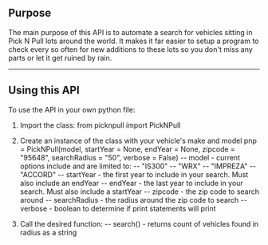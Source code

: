 ## Purpose

The main purpose of this API is to automate a search for vehicles sitting in Pick N Pull lots around the world. It makes it far easier to setup a program to check every so often for new additions to these lots so you don't miss any parts or let it get ruined by rain.

---

## Using this API

To use the API in your own python file:
1. Import the class:
	from picknpull import PickNPull

2. Create an instance of the class with your vehicle's make and model
	pnp = PickNPull(model, startYear = None, endYear = None, zipcode = "95648", searchRadius = "50", verbose = False)
		-- model - current options include and are limited to: 
			-- "IS300"
			-- "WRX"
			-- "IMPREZA"
			-- "ACCORD"
		-- startYear - the first year to include in your search. Must also include an endYear
		-- endYear - the last year to include in your search. Must also include a startYear
		-- zipcode - the zip code to search around
		-- searchRadius - the radius around the zip code to search
		-- verbose - boolean to determine if print statements will print

3. Call the desired function:
	-- search() - returns count of vehicles found in radius as a string